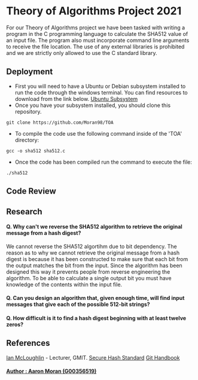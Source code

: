 # Theory of Algorithms Project 2021
For our Theory of Algorithms project we have been tasked with writing a program in the C programming language to calculate the SHA512 value of an input file. The program also must incorporate command line arguments to receive the file location. The use of any external libraries is prohibited and we are strictly only allowed to use the C standard library.

## Deployment
* First you will need to have a Ubuntu or Debian subsystem installed to run the code through the windows terminal. You can find resources to download from the link below.
[Ubuntu Subsystem](https://docs.microsoft.com/en-us/windows/wsl/install-win10)
* Once you have your subsystem installed, you should clone this repository.
```
git clone https://github.com/Moran98/TOA
```
* To compile the code use the following command inside of the 'TOA' directory:
```
gcc -o sha512 sha512.c
```
* Once the code has been compiled run the command to execute the file:
```
./sha512
```

## Code Review


## Research

#### Q. Why can't we reverse the SHA512 algorithm to retrieve the original message from a hash digest?
We cannot reverse the SHA512 algortihm due to bit dependency. The reason as to why we cannot retrieve the original message from a hash digest is because it has been constructed to make sure that each bit from the output matches the bit from the input. Since the algorithm has been designed this way it prevents people from reverse engineering the algorithm. To be able to calculate a single output bit you must have knowledge of the contents within the input file.

#### Q. Can you design an algorithm that, given enough time, will find input messages that give each of the possible 512-bit strings?

#### Q. How difficult is it to find a hash digest beginning with at least twelve zeros?



## References
[Ian McLoughlin](https://github.com/ianmcloughlin) - Lecturer, GMIT.
[Secure Hash Standard](https://www.nist.gov/publications/secure-hash-standard)
[Git Handbook](https://guides.github.com/introduction/git-handbook/)


#### [Author : Aaron Moran (G00356519)](https://github.com/Moran98)
